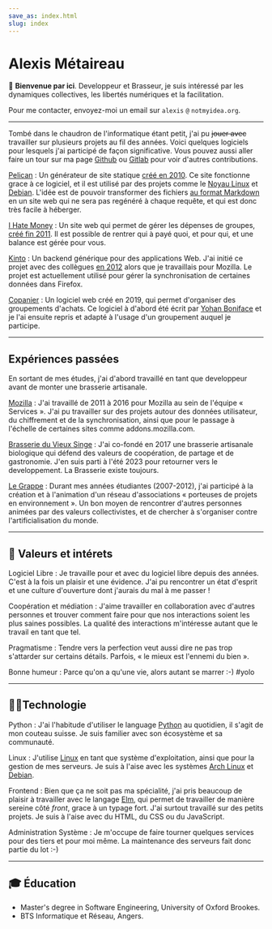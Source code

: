 ```yaml
---
save_as: index.html
slug: index
---
```

# Alexis Métaireau

👋 **Bienvenue par ici**. Developpeur et Brasseur, je suis intéressé par les
dynamiques collectives, les libertés numériques et la facilitation.

Pour me contacter, envoyez-moi un email sur ``alexis`` ``@`` ``notmyidea.org``.

---

Tombé dans le chaudron de l'informatique étant petit, j'ai pu <del>jouer avec</del> travailler sur plusieurs projets au fil des années.
Voici quelques logiciels pour lesquels j'ai participé de façon significative.
Vous pouvez aussi aller faire un tour sur ma page
[Github](https://github.com/almet) ou [Gitlab](https://gitlab.com/almet) pour
voir d'autres contributions.

[Pelican](http://getpelican.com)
: Un générateur de site statique [créé en
2010](https://blog.notmyidea.org/pelican-a-simple-static-blog-generator-in-python.html).
Ce site fonctionne grace à ce logiciel, et il est utilisé par des projets comme
le [Noyau Linux](https://www.kernel.org/pelican.html) et
[Debian](https://bits.debian.org/pages/about.html). L'idée est de pouvoir transformer des fichiers [au format Markdown](https://fr.wikipedia.org/wiki/Markdown) en un site web qui ne sera pas regénéré à chaque requête, et qui est donc très facile à héberger.

[I Hate Money](http://ihatemoney.org)
: Un site web qui permet de gérer les dépenses de groupes, [créé fin
2011](https://blog.notmyidea.org/how-are-you-handling-your-shared-expenses.html).
Il est possible de rentrer qui à payé quoi, et pour qui, et une balance est
gérée pour vous.

[Kinto](https://github.com/kinto/kinto)
: Un backend générique pour des applications Web. J'ai initié ce projet avec
des collègues [en
2012](https://blog.notmyidea.org/thoughts-about-a-form-generation-service-gis-enabled.html)
alors que je travaillais pour Mozilla. Le projet est actuellement utilisé pour
gérer la synchronisation de certaines données dans Firefox.

[Copanier](https://github.com/spiral-project/copanier)
: Un logiciel web créé en 2019, qui permet d'organiser des groupements
d'achats. Ce logiciel à d'abord été écrit par [Yohan
Boniface](https://yohanboniface.me/) et je l'ai ensuite repris et adapté à
l'usage d'un groupement auquel je participe.

---

## Expériences passées

En sortant de mes études, j'ai d'abord travaillé en tant que developpeur avant de monter une brasserie artisanale.

[Mozilla](https://mozilla.org)
: J'ai travaillé de 2011 à 2016 pour Mozilla au sein de l'équipe « Services ».
J'ai pu travailler sur des projets autour des données utilisateur, du
chiffrement et de la synchronisation, ainsi que pour le passage à l'échelle de
certaines sites comme addons.mozilla.com.

[Brasserie du Vieux Singe](https://www.vieuxsinge.com/)
: J'ai co-fondé en 2017 une brasserie artisanale biologique qui défend des
valeurs de coopération, de partage et de gastronomie. J'en suis parti à l'été
2023 pour retourner vers le developpement. La Brasserie existe toujours.

[Le Grappe](https://www.reseaugrappe.org/)
: Durant mes années étudiantes (2007-2012), j'ai participé à la création et à l'animation
d'un réseau d'associations « porteuses de projets en environnement ». Un bon
moyen de rencontrer d'autres personnes animées par des valeurs collectivistes,
et de chercher à s'organiser contre l'artificialisation du monde.

---

## 🌟 Valeurs et intérets

Logiciel Libre
: Je travaille pour et avec du logiciel libre depuis des années. C'est à la
fois un plaisir et une évidence. J'ai pu rencontrer un état d'esprit et une
culture d'ouverture dont j'aurais du mal à me passer !

Coopération et médiation
: J'aime travailler en collaboration avec d'autres personnes et trouver comment
faire pour que nos interactions soient les plus saines possibles. La qualité
des interactions m'intéresse autant que le travail en tant que tel. 


Pragmatisme
: Tendre vers la perfection veut aussi dire ne pas trop s'attarder sur
certains détails. Parfois, « le mieux est l'ennemi du bien ».

Bonne humeur
: Parce qu'on a qu'une vie, alors autant se marrer :-) #yolo

---

## 🧑‍🔧Technologie

Python
: J'ai l'habitude d'utiliser le language [Python](https://python.org) au
quotidien, il s'agit de mon couteau suisse. Je suis familier avec son écosystème
et sa communauté.

Linux
: J'utilise [Linux](https://kernel.org/) en tant que système d'exploitation,
ainsi que pour la gestion de mes serveurs. Je suis à l'aise avec les systèmes
[Arch Linux](https://archlinux.org/) et [Debian](https://debian.org).

Frontend
: Bien que ça ne soit pas ma spécialité, j'ai pris beaucoup de plaisir
à travailler avec le langage [Elm](https://elm-lang.org/), qui permet de
travailler de manière sereine côté *front*, grace à un typage fort. J'ai surtout
travaillé sur des petits projets. Je suis à l'aise avec du HTML, du CSS ou du
JavaScript.

Administration Système
: Je m'occupe de faire tourner quelques services pour des tiers et pour moi
même. La maintenance des serveurs fait donc partie du lot :-)

---

## 🎓 Éducation

- Master's degree in Software Engineering, University of Oxford Brookes.
- BTS Informatique et Réseau, Angers.
